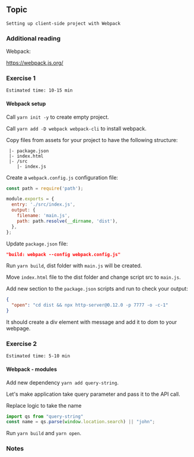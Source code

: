 ## Topic

```text
Setting up client-side project with Webpack
```

### Additional reading

Webpack:

https://webpack.js.org/

### Exercise 1

`Estimated time: 10-15 min`

#### Webpack setup

Call `yarn init -y` to create empty project.

Call `yarn add -D webpack webpack-cli` to install webpack.

Copy files from assets for your project to have the following structure:

```
 |- package.json
 |- index.html
 |- /src
    |- index.js
```

Create a `webpack.config.js` configuration file:

```js
const path = require('path');

module.exports = {
  entry: './src/index.js',
  output: {
    filename: 'main.js',
    path: path.resolve(__dirname, 'dist'),
  },
};
```

Update `package.json` file:

```json
"build: webpack --config webpack.config.js"
```

Run `yarn build`, dist folder with `main.js` will be 
created.

Move `index.html` file to the dist folder and change 
script src to `main.js`.

Add new section to the `package.json` scripts 
and run to check your output:

```json
{
  "open": "cd dist && npx http-server@0.12.0 -p 7777 -o -c-1"
}
```

It should create a div element with message and add it to dom
to your webpage.

### Exercise 2

`Estimated time: 5-10 min`

#### Webpack - modules

Add new dependency `yarn add query-string`.

Let's make application take query parameter and pass 
it to the API call.

Replace logic to take the name

```js
import qs from "query-string"
const name = qs.parse(window.location.search) || "john";
```

Run `yarn build` and `yarn open`. 

### Notes
